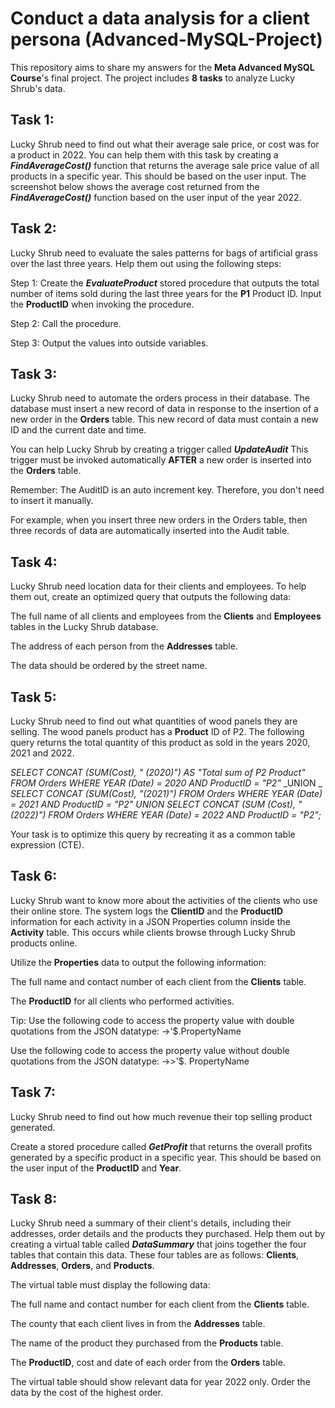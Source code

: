 # Conduct a data analysis for a client persona (Advanced-MySQL-Project)

This repository aims to share my answers for the **Meta Advanced MySQL Course**'s final project. The project includes **8 tasks** to analyze Lucky Shrub's data.

## Task 1: 

Lucky Shrub need to find out what their average sale price, or cost was for a product in 2022.
You can help them with this task by creating a **_FindAverageCost()_** function that returns the average sale price value of all products in a specific year. This should be based on the user input.
The screenshot below shows the average cost returned from the **_FindAverageCost()_** function based on the user input of the year 2022.


## Task 2:

Lucky Shrub need to evaluate the sales patterns for bags of artificial grass over the last three years. Help them out using the following steps:

Step 1: Create the **_EvaluateProduct_** stored procedure that outputs the total number of items sold during the last three years for the **P1** Product ID. Input the **ProductID** when invoking the procedure.

Step 2: Call the procedure.

Step 3: Output the values into outside variables.


## Task 3: 

Lucky Shrub need to automate the orders process in their database. The database must insert a new record of data in response to the insertion of a new order in the **Orders** table. This new record of data must contain a new ID and the current date and time.

You can help Lucky Shrub by creating a trigger called **_UpdateAudit_** This trigger must be invoked automatically **AFTER** a new order is inserted into the **Orders** table.

Remember: The AuditID is an auto increment key. Therefore, you don't need to insert it manually.

For example, when you insert three new orders in the Orders table, then three records of data are automatically inserted into the Audit table. 


## Task 4:

Lucky Shrub need location data for their clients and employees. To help them out, create an optimized query that outputs the following data:

The full name of all clients and employees from the **Clients** and **Employees** tables in the Lucky Shrub database.

The address of each person from the **Addresses** table.

The data should be ordered by the street name. 


## Task 5: 

Lucky Shrub need to find out what quantities of wood panels they are selling. The wood panels product has a **Product** ID of P2. The following query returns the total quantity of this product as sold in the years 2020, 2021 and 2022.

_SELECT CONCAT (SUM(Cost), " (2020)") AS "Total sum of P2 Product" FROM Orders WHERE YEAR (Date) = 2020 AND ProductID = "P2"_
_UNION _
_SELECT CONCAT (SUM(Cost), "(2021)") FROM Orders WHERE YEAR (Date) = 2021 AND ProductID = "P2"_ 
_UNION_ 
_SELECT CONCAT (SUM (Cost), "(2022)") FROM Orders WHERE YEAR (Date) = 2022 AND ProductID = "P2";_

Your task is to optimize this query by recreating it as a common table expression (CTE).

## Task 6: 

Lucky Shrub want to know more about the activities of the clients who use their online store. The system logs the **ClientID** and the **ProductID** information for each activity in a JSON Properties column inside the **Activity** table. This occurs while clients browse through Lucky Shrub products online.

Utilize the **Properties** data to output the following information:

The full name and contact number of each client from the **Clients** table.

The **ProductID** for all clients who performed activities.

Tip:
Use the following code to access the property value with double quotations from the JSON datatype: ->'$.PropertyName

Use the following code to access the property value without double quotations from the JSON datatype: ->>'$. PropertyName


## Task 7:

Lucky Shrub need to find out how much revenue their top selling product generated. 

Create a stored procedure called **_GetProfit_** that returns the overall profits generated by a specific product in a specific year. This should be based on the user input of the **ProductID** and **Year**. 


## Task 8:

Lucky Shrub need a summary of their client's details, including their addresses, order details and the products they purchased. Help them out by creating a virtual table called **_DataSummary_** that joins together the four tables that contain this data. These four tables are as follows: **Clients**, **Addresses**, **Orders**, and **Products**.

The virtual table must display the following data:

The full name and contact number for each client from the **Clients** table.

The county that each client lives in from the **Addresses** table.

The name of the product they purchased from the **Products** table.

The **ProductID**, cost and date of each order from the **Orders** table.

The virtual table should show relevant data for year 2022 only. Order the data by the cost of the highest order.








